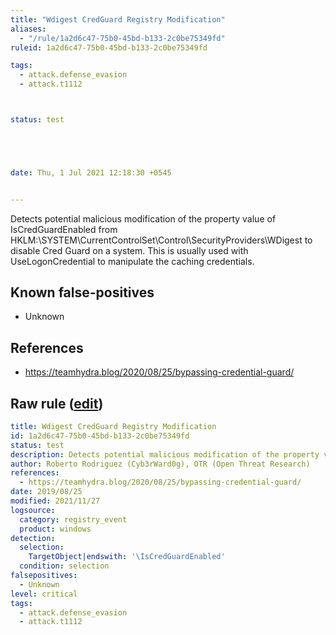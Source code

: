 ```yaml
---
title: "Wdigest CredGuard Registry Modification"
aliases:
  - "/rule/1a2d6c47-75b0-45bd-b133-2c0be75349fd"
ruleid: 1a2d6c47-75b0-45bd-b133-2c0be75349fd

tags:
  - attack.defense_evasion
  - attack.t1112



status: test





date: Thu, 1 Jul 2021 12:18:30 +0545


---
```


Detects potential malicious modification of the property value of IsCredGuardEnabled from HKLM:\SYSTEM\CurrentControlSet\Control\SecurityProviders\WDigest to disable Cred Guard on a system. This is usually used with UseLogonCredential to manipulate the caching credentials.

<!--more-->


## Known false-positives

* Unknown



## References

* https://teamhydra.blog/2020/08/25/bypassing-credential-guard/


## Raw rule ([edit](https://github.com/SigmaHQ/sigma/edit/master/rules/windows/registry_event/registry_event_disable_wdigest_credential_guard.yml))
```yaml
title: Wdigest CredGuard Registry Modification
id: 1a2d6c47-75b0-45bd-b133-2c0be75349fd
status: test
description: Detects potential malicious modification of the property value of IsCredGuardEnabled from HKLM:\SYSTEM\CurrentControlSet\Control\SecurityProviders\WDigest to disable Cred Guard on a system. This is usually used with UseLogonCredential to manipulate the caching credentials.
author: Roberto Rodriguez (Cyb3rWard0g), OTR (Open Threat Research)
references:
  - https://teamhydra.blog/2020/08/25/bypassing-credential-guard/
date: 2019/08/25
modified: 2021/11/27
logsource:
  category: registry_event
  product: windows
detection:
  selection:
    TargetObject|endswith: '\IsCredGuardEnabled'
  condition: selection
falsepositives:
  - Unknown
level: critical
tags:
  - attack.defense_evasion
  - attack.t1112

```

